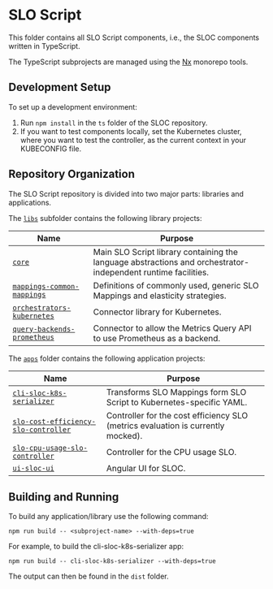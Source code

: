 # SLO Script

This folder contains all SLO Script components, i.e., the SLOC components written in TypeScript.

The TypeScript subprojects are managed using the [Nx](https://nx.dev) monorepo tools.


## Development Setup

To set up a development environment:

1. Run `npm install` in the `ts` folder of the SLOC repository.
1. If you want to test components locally, set the Kubernetes cluster, where you want to test the controller, as the current context in your KUBECONFIG file.


## Repository Organization

The SLO Script repository is divided into two major parts: libraries and applications.

The [`libs`](./libs) subfolder contains the following library projects:

| Name              | Purpose |
|-------------------|---------|
| [`core`](./libs/core) | Main SLO Script library containing the language abstractions and orchestrator-independent runtime facilities. |
| [`mappings-common-mappings`](./libs/mappings/common-mappings) | Definitions of commonly used, generic SLO Mappings and elasticity strategies. |
| [`orchestrators-kubernetes`](./libs/orchestrators/kubernetes) | Connector library for Kubernetes. |
| [`query-backends-prometheus`](./libs/query-backends/prometheus) | Connector to allow the Metrics Query API to use Prometheus as a backend. |



The [`apps`](./apps) folder contains the following application projects:

| Name              | Purpose |
|-------------------|---------|
| [`cli-sloc-k8s-serializer`](./apps/cli/sloc-k8s-serializer) | Transforms SLO Mappings form SLO Script to Kubernetes-specific YAML. |
| [`slo-cost-efficiency-slo-controller`](./apps/slo/cost-efficiency-slo-controller) | Controller for the cost efficiency SLO (metrics evaluation is currently mocked). |
| [`slo-cpu-usage-slo-controller`](./apps/slo/cpu-usage-slo-controller) | Controller for the CPU usage SLO. |
| [`ui-sloc-ui`](./apps/ui/sloc-ui) | Angular UI for SLOC. |


## Building and Running

To build any application/library use the following command:
```
npm run build -- <subproject-name> --with-deps=true
```
For example, to build the cli-sloc-k8s-serializer app:
```
npm run build -- cli-sloc-k8s-serializer --with-deps=true
```

The output can then be found in the `dist` folder.
